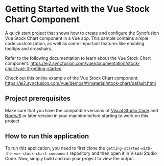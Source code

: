 # Getting Started with the Vue Stock Chart Component

A quick start project that shows how to create and configure the Syncfusion Vue Stock Chart component in a Vue app. This sample contains simple code customization, as well as some important features like enabling tooltips and crosshairs.
 
Refer to the following documentation to learn about the Vue Stock Chart component: 
https://ej2.syncfusion.com/vue/documentation/stock-chart/vue-3-getting-started 

Check out this online example of the Vue Stock Chart component:
https://ej2.syncfusion.com/vue/demos/#/material/stock-chart/default.html 

## Project prerequisites
Make sure that you have the compatible versions of [Visual Studio Code](https://code.visualstudio.com/download ) and [NodeJS](https://nodejs.org/en/download) or later version in your machine before starting to work on this project.

## How to run this application
To run this application, you need to first clone the `getting-started-with-the-vue-stock-chart-component` repository and then open it in Visual Studio Code. Now, simply build and run your project to view the output.